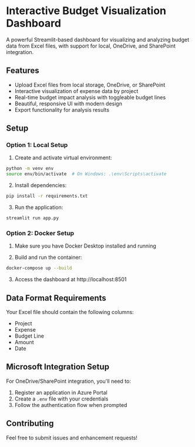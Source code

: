 # Interactive Budget Visualization Dashboard

A powerful Streamlit-based dashboard for visualizing and analyzing budget data from Excel files, with support for local, OneDrive, and SharePoint integration.

## Features

- Upload Excel files from local storage, OneDrive, or SharePoint
- Interactive visualization of expense data by project
- Real-time budget impact analysis with toggleable budget lines
- Beautiful, responsive UI with modern design
- Export functionality for analysis results

## Setup

### Option 1: Local Setup

1. Create and activate virtual environment:
```bash
python -m venv env
source env/bin/activate  # On Windows: .\env\Scripts\activate
```

2. Install dependencies:
```bash
pip install -r requirements.txt
```

3. Run the application:
```bash
streamlit run app.py
```

### Option 2: Docker Setup

1. Make sure you have Docker Desktop installed and running

2. Build and run the container:
```bash
docker-compose up --build
```

3. Access the dashboard at http://localhost:8501

## Data Format Requirements

Your Excel file should contain the following columns:
- Project
- Expense
- Budget Line
- Amount
- Date

## Microsoft Integration Setup

For OneDrive/SharePoint integration, you'll need to:
1. Register an application in Azure Portal
2. Create a `.env` file with your credentials
3. Follow the authentication flow when prompted

## Contributing

Feel free to submit issues and enhancement requests! 